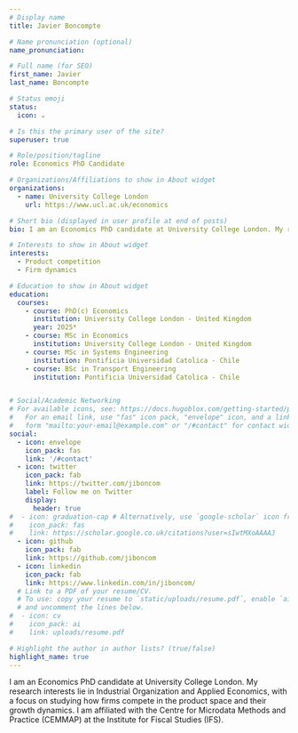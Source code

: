 ```yaml
---
# Display name
title: Javier Boncompte

# Name pronunciation (optional)
name_pronunciation: 

# Full name (for SEO)
first_name: Javier 
last_name: Boncompte

# Status emoji
status:
  icon: ☕️

# Is this the primary user of the site?
superuser: true

# Role/position/tagline
role: Economics PhD Candidate

# Organizations/Affiliations to show in About widget
organizations:
  - name: University College London
    url: https://www.ucl.ac.uk/economics

# Short bio (displayed in user profile at end of posts)
bio: I am an Economics PhD candidate at University College London. My research interests lie in Industrial Organization and Applied Economics, with a focus on studying how firms compete in the product space and their growth dynamics. I am affiliated with the Centre for Microdata Methods and Practice (CEMMAP) at the Institute for Fiscal Studies (IFS).

# Interests to show in About widget
interests:
  - Product competition
  - Firm dynamics 

# Education to show in About widget
education:
  courses:
    - course: PhD(c) Economics 
      institution: University College London - United Kingdom
      year: 2025*
    - course: MSc in Economics
      institution: University College London - United Kingdom
    - course: MSc in Systems Engineering
      institution: Pontificia Universidad Catolica - Chile
    - course: BSc in Transport Engineering
      institution: Pontificia Universidad Catolica - Chile


# Social/Academic Networking
# For available icons, see: https://docs.hugoblox.com/getting-started/page-builder/#icons
#   For an email link, use "fas" icon pack, "envelope" icon, and a link in the
#   form "mailto:your-email@example.com" or "/#contact" for contact widget.
social:
  - icon: envelope
    icon_pack: fas
    link: '/#contact'
  - icon: twitter
    icon_pack: fab
    link: https://twitter.com/jiboncom
    label: Follow me on Twitter
    display:
      header: true
#  - icon: graduation-cap # Alternatively, use `google-scholar` icon from `ai` icon pack
#    icon_pack: fas
#    link: https://scholar.google.co.uk/citations?user=sIwtMXoAAAAJ
  - icon: github
    icon_pack: fab
    link: https://github.com/jiboncom
  - icon: linkedin
    icon_pack: fab
    link: https://www.linkedin.com/in/jiboncom/
  # Link to a PDF of your resume/CV.
  # To use: copy your resume to `static/uploads/resume.pdf`, enable `ai` icons in `params.yaml`,
  # and uncomment the lines below.
#  - icon: cv
#    icon_pack: ai
#    link: uploads/resume.pdf

# Highlight the author in author lists? (true/false)
highlight_name: true
---
```


I am an Economics PhD candidate at University College London. My research interests lie in Industrial Organization and Applied Economics, with a focus on studying how firms compete in the product space and their growth dynamics. I am affiliated with the Centre for Microdata Methods and Practice (CEMMAP) at the Institute for Fiscal Studies (IFS).